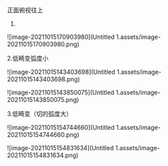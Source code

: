 正面俯视往上

1.

![image-20211015170903980](Untitled 1.assets/image-20211015170903980.png)







2.低畸变弧度小

![image-20211015143403698](Untitled 1.assets/image-20211015143403698.png)

![image-20211015143850075](Untitled 1.assets/image-20211015143850075.png)





3.低畸变（切的弧度大）

![image-20211015154744660](Untitled 1.assets/image-20211015154744660.png)

![image-20211015154831634](Untitled 1.assets/image-20211015154831634.png)